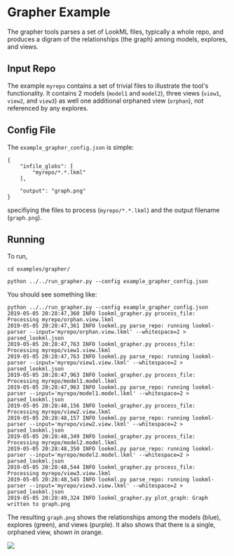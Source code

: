 

# Grapher Example

The grapher tools parses a set of LookML files, typically a whole repo, and produces a digram of the relationships (the graph) among models, explores, and views.

## Input Repo
The example `myrepo` contains a set of trivial files to illustrate the tool's functionality. It contains 2 models (`model1` and `model2`), three views (`view1`, `view2`, and `view3`) as well one additional orphaned view (`orphan`), not referenced by any explores.

## Config File
The `example_grapher_config.json` is simple:

```
{
    "infile_globs": [
        "myrepo/*.*.lkml"
    ],

    "output": "graph.png"
}
```
specifiying the files to process (`myrepo/*.*.lkml`) and the output filename (`graph.png`).

## Running
To run, 

```
cd examples/grapher/

python ../../run_grapher.py --config example_grapher_config.json
```

You should see something like:

```
python ../../run_grapher.py --config example_grapher_config.json
2019-05-05 20:28:47,360 INFO lookml_grapher.py process_file: Processing myrepo/orphan.view.lkml
2019-05-05 20:28:47,361 INFO lookml.py parse_repo: running lookml-parser --input='myrepo/orphan.view.lkml' --whitespace=2 > parsed_lookml.json
2019-05-05 20:28:47,763 INFO lookml_grapher.py process_file: Processing myrepo/view1.view.lkml
2019-05-05 20:28:47,763 INFO lookml.py parse_repo: running lookml-parser --input='myrepo/view1.view.lkml' --whitespace=2 > parsed_lookml.json
2019-05-05 20:28:47,963 INFO lookml_grapher.py process_file: Processing myrepo/model1.model.lkml
2019-05-05 20:28:47,963 INFO lookml.py parse_repo: running lookml-parser --input='myrepo/model1.model.lkml' --whitespace=2 > parsed_lookml.json
2019-05-05 20:28:48,156 INFO lookml_grapher.py process_file: Processing myrepo/view2.view.lkml
2019-05-05 20:28:48,157 INFO lookml.py parse_repo: running lookml-parser --input='myrepo/view2.view.lkml' --whitespace=2 > parsed_lookml.json
2019-05-05 20:28:48,349 INFO lookml_grapher.py process_file: Processing myrepo/model2.model.lkml
2019-05-05 20:28:48,350 INFO lookml.py parse_repo: running lookml-parser --input='myrepo/model2.model.lkml' --whitespace=2 > parsed_lookml.json
2019-05-05 20:28:48,544 INFO lookml_grapher.py process_file: Processing myrepo/view3.view.lkml
2019-05-05 20:28:48,545 INFO lookml.py parse_repo: running lookml-parser --input='myrepo/view3.view.lkml' --whitespace=2 > parsed_lookml.json
2019-05-05 20:28:49,324 INFO lookml_grapher.py plot_graph: Graph written to graph.png
```

The resulting `graph.png` shows the relationships among the models (blue), explores (green), and views (purple). It also shows that there is a single, orphaned view, shown in orange.

![](graph.png)
